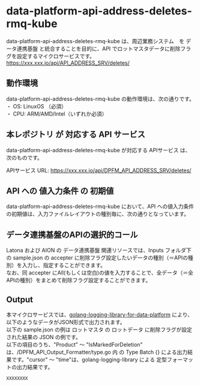 # data-platform-api-address-deletes-rmq-kube

data-platform-api-address-deletes-rmq-kube は、周辺業務システム　を データ連携基盤 と統合することを目的に、API でロットマスタデータに削除フラグを設定するマイクロサービスです。  
https://xxx.xxx.io/api/API_ADDRESS_SRV/deletes/

## 動作環境
data-platform-api-address-deletes-rmq-kube の動作環境は、次の通りです。  
・ OS: LinuxOS （必須）  
・ CPU: ARM/AMD/Intel（いずれか必須）  

## 本レポジトリ が 対応する API サービス
data-platform-api-address-deletes-rmq-kube が対応する APIサービス は、次のものです。

APIサービス URL: https://xxx.xxx.io/api/DPFM_API_ADDRESS_SRV/deletes/

## API への 値入力条件 の 初期値
data-platform-api-address-deletes-rmq-kube において、API への値入力条件の初期値は、入力ファイルレイアウトの種別毎に、次の通りとなっています。  

## データ連携基盤のAPIの選択的コール

Latona および AION の データ連携基盤 関連リソースでは、Inputs フォルダ下の sample.json の accepter に削除フラグ設定したいデータの種別（＝APIの種別）を入力し、指定することができます。  
なお、同 accepter にAll(もしくは空白)の値を入力することで、全データ（＝全APIの種別）をまとめて削除フラグ設定することができます。  

## Output  
本マイクロサービスでは、[golang-logging-library-for-data-platform](https://github.com/latonaio/golang-logging-library-for-data-platform) により、以下のようなデータがJSON形式で出力されます。  
以下の sample.json の例は ロットマスタ の ロットデータ に削除フラグが設定された結果の JSON の例です。  
以下の項目のうち、"Product" ～ "IsMarkedForDeletion" は、/DPFM_API_Output_Formatter/type.go 内 の Type Batch {} による出力結果です。"cursor" ～ "time"は、golang-logging-library による 定型フォーマットの出力結果です。  

```
XXXXXXXX
```
